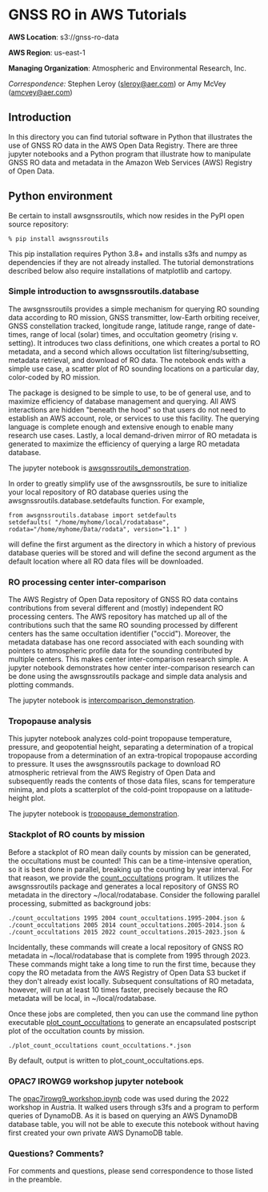 GNSS RO in AWS Tutorials
============================================

**AWS Location**: s3://gnss-ro-data

**AWS Region**: us-east-1  

**Managing Organization**: Atmospheric and Environmental Research, Inc.

*Correspondence:* Stephen Leroy (sleroy@aer.com) or Amy McVey (amcvey@aer.com)


## Introduction

In this directory you can find tutorial software in Python that illustrates
the use of GNSS RO data in the AWS Open Data Registry. There are three jupyter 
notebooks and a Python program that illustrate how to manipulate GNSS RO 
data and metadata in the Amazon Web Services (AWS) Registry of Open Data. 


## Python environment

Be certain to install awsgnssroutils, which now resides in the PyPI 
open source repository: 

```
% pip install awsgnssroutils
```

This pip installation requires Python 3.8+ and installs s3fs and numpy as 
dependencies if they are not already installed. The tutorial demonstrations 
described below also require installations of matplotlib and cartopy. 

### Simple introduction to awsgnssroutils.database

The awsgnssroutils provides a simple mechanism for querying RO sounding 
data according to RO mission, GNSS transmitter, low-Earth orbiting receiver, 
GNSS constellation tracked, longitude range, latitude range, range of 
date-times, range of local (solar) times, and occultation geometry 
(rising v. setting). It introduces two class definitions, one which creates 
a portal to RO metadata, and a second which allows occultation list 
filtering/subsetting, metadata retrieval, and download of RO data. The 
notebook ends with a simple use case, a scatter plot of RO sounding 
locations on a particular day, color-coded by RO mission. 

The package is designed to be simple to use, to be of general use, and to 
maximize efficiency of database management and querying. All AWS interactions 
are hidden "beneath the hood" so that users do not need to establish an 
AWS account, role, or services to use this facility. The querying language 
is complete enough and extensive enough to enable many research use cases. 
Lastly, a local demand-driven mirror of RO metadata is generated to 
maximize the efficiency of querying a large RO metadata database. 

The jupyter notebook is [awsgnssroutils_demonstration](https://raw.githubusercontent.com/gnss-ro/aws-opendata/master/tutorials/awsgnssroutils_demonstration.ipynb). 

In order to greatly simplify use of the awsgnssroutils, be sure to 
initialize your local repository of RO database queries using 
the awsgnssroutils.database.setdefaults function. For example, 

```
from awsgnssroutils.database import setdefaults
setdefaults( "/home/myhome/local/rodatabase", rodata="/home/myhome/Data/rodata", version="1.1" )
```

will define the first argument as the directory in which a history of 
previous database queries will be stored and will define the second 
argument as the default location where all RO data files will be downloaded. 

### RO processing center inter-comparison 

The AWS Registry of Open Data repository of GNSS RO data contains 
contributions from several different and (mostly) independent RO 
processing centers. The AWS repository has matched up all of the 
contributions such that the same RO sounding processed by different 
centers has the same occultation identifier ("occid"). Moreover, 
the metadata database has one record associated with each sounding 
with pointers to atmospheric profile data for the sounding contributed 
by multiple centers. This makes center inter-comparison research 
simple. A jupyter notebook demonstrates how center inter-comparison 
research can be done using the awsgnssroutils package and simple 
data analysis and plotting commands. 

The jupyter notebook is [intercomparison_demonstration](https://raw.githubusercontent.com/gnss-ro/aws-opendata/master/tutorials/intercomparison_demonstration.ipynb). 

### Tropopause analysis

This jupyter notebook analyzes cold-point tropopause temperature, 
pressure, and geopotential height, separating a determination of 
a tropical tropopause from a determination of an extra-tropical 
tropopause according to pressure. It uses the awsgnssroutils package 
to download RO atmospheric retrieval from the AWS Registry of Open Data 
and subsequently reads the contents of those data files, scans for 
temperature minima, and plots a scatterplot of the cold-point tropopause 
on a latitude-height plot. 

The jupyter notebook is [tropopause_demonstration](https://raw.githubusercontent.com/gnss-ro/aws-opendata/master/tutorials/tropopause_demonstration.ipynb). 

### Stackplot of RO counts by mission

Before a stackplot of RO mean daily counts by mission can be generated, the
occultations must be counted! This can be a time-intensive operation, so it is
best done in parallel, breaking up the counting by year interval. For that reason,
we provide the [count_occultations](https://raw.githubusercontent.com/gnss-ro/aws-opendata/master/tutorials/count_occultations)
program. It utilizes the awsgnssroutils package and generates
a local repository of GNSS RO metadata in the directory ~/local/rodatabase.
Consider the following parallel processing, submitted as background jobs:
```
./count_occultations 1995 2004 count_occultations.1995-2004.json &
./count_occultations 2005 2014 count_occultations.2005-2014.json &
./count_occultations 2015 2022 count_occultations.2015-2023.json &
```
Incidentally, these commands will create a local repository of GNSS RO
metadata in ~/local/rodatabase that is complete from 1995 through 2023. These
commands might take a long time to run the first time, because they copy the RO
metadata from the AWS Registry of Open Data S3 bucket if they don't already exist
locally. Subsequent consultations of RO metadata, however, will run at least 10
times faster, precisely because the RO metadata will be local, in ~/local/rodatabase.

Once these jobs are completed, then you can use the command line
python executable
[plot_count_occultations](https://raw.githubusercontent.com/gnss-ro/aws-opendata/master/tutorials/plot_count_occultations)
to generate an encapsulated postscript plot of the occultation counts by mission.
```
./plot_count_occultations count_occultations.*.json
```
By default, output is written to plot_count_occultations.eps.


### OPAC7 IROWG9 workshop jupyter notebook

The [opac7irowg9_workshop.ipynb](https://raw.githubusercontent.com/gnss-ro/aws-opendata/master/tutorials/opac7irowg9_workshop.ipynb) 
code was used during the 2022 workshop in Austria. It walked users through s3fs and a
program to perform queries of DynamoDB.
As it is based on querying an AWS DynamoDB database table, you will not be able to execute
this notebook without having first created your own private AWS DynamoDB table. 

### Questions? Comments?

For comments and questions, please send correspondence to those listed
in the preamble.
